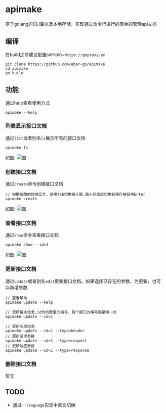 # apimake
基于golang的CLI库以及本地存储，实现通过命令行进行的简单的管理api文档

## 编译
在build之前建议配置`GOPROXY=https://goproxy.cn`
```
git clone https://github.com/ebar-go/apimake
cd apimake
go build
```
## 功能
通过help查看使用方式
```
apimake --help
```

### 列表显示接口文档
通过`list`或者别名`ls`展示所有的接口文档
```
apimake ls
```
如图:
![图](https://github.com/ebar-go/apimake/blob/master/list.png)

### 创建接口文档
通过`create`命令创建接口文档
```
// 根据炫酷的终端交互，使用tab切换输入框,输入完成后切换到保存按钮再Enter
apimake create
```
如图:
![图](https://github.com/ebar-go/apimake/blob/master/create.png)


### 查看接口文档
通过`show`命令查看接口文档
```
apimake show --id=1
```
如图:
![图](https://github.com/ebar-go/apimake/blob/master/detail.png)


### 更新接口文档
通过`update`或者别名`edit`更新接口文档。如果选择已存在的参数，为更新，也可以新增参数
```
// 查看帮助
apimake update --help

// 更新基本信息,id为列表里的编号，每个接口的编号都是唯一的
apimake update --id=1

// 更新头部信息
apimake update --id=1 --type=header
// 更新请求参数
apimake update --id=1 --type=request
// 更新响应参数
apimake update --id=1 --type=response
```

### 删除接口文档
暂无

## TODO
- 通过`--language`实现中英文切换